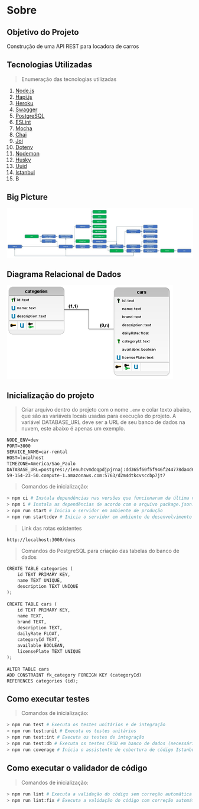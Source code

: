 # Sobre

## Objetivo do Projeto
Construção de uma API REST para locadora de carros

## Tecnologias Utilizadas
> Enumeração das tecnologias utilizadas
1. [Node.js](https://nodejs.org/)
2. [Hapi.js](https://hapijs.com/)
3. [Heroku](https://heroku.com/)
4. [Swagger](https://swagger.io/)
5. [PostgreSQL](https://postgresql.org)
6. [ESLint](https://eslint.org)
7. [Mocha](https://mochajs.org)
8. [Chai](https://chaijs.com)
9. [Joi](https://joi.dev/)
10. [Dotenv](https://npmjs.com/package/dotenv)
11. [Nodemon](https://nodemon.io/)
12. [Husky](https://typicode.github.io/husky)
13. [Uuid](https://npmjs.com/package/uuid)
14. [Istanbul](https://istanbul.js.org/)
15. B

## Big Picture
![Big Picture](./.github/assets/big-picture.jpg)

## Diagrama Relacional de Dados
![Diagrama Relacional de Dados](./.github/assets/diagrama-relacional-dados.png)

## Inicialização do projeto

> Criar arquivo dentro do projeto com o nome `.env` e colar texto abaixo, que são as variáveis locais usadas para execução do projeto.
> A variável DATABASE_URL deve ser a URL de seu banco de dados na nuvem, este abaixo é apenas um exemplo.
````
NODE_ENV=dev
PORT=3000
SERVICE_NAME=car-rental
HOST=localhost
TIMEZONE=America/Sao_Paulo
DATABASE_URL=postgres://ienuhcvmdoqpdjpjrnaj:dd365f60f5f946f244778da4d608b989da38e366cd8b49e48a5d4547275a9aa317b9a24df563ta583@ec2-59-154-23-50.compute-1.amazonaws.com:5763/d2m4dtkcvsccbp7jt7
````

> Comandos de inicialização:
````bash
> npm ci # Instala dependências nas versões que funcionaram da última vez que o aplicativo rodou, que ficam registradas no arquivo package-lock.json
> npm i # Instala as dependências de acordo com o arquivo package.json. Utilizar caso o comando npm ci não funcione ou não exista o arquivo package-lock.json
> npm run start # Inicia o servidor em ambiente de produção
> npm run start:dev # Inicia o servidor em ambiente de desenvolvimento
````

> Link das rotas existentes
````
http://localhost:3000/docs
````

> Comandos do PostgreSQL para criação das tabelas do banco de dados
````
CREATE TABLE categories (
    id TEXT PRIMARY KEY, 
    name TEXT UNIQUE,
    description TEXT UNIQUE
);

CREATE TABLE cars (
    id TEXT PRIMARY KEY, 
    name TEXT, 
    brand TEXT, 
    description TEXT, 
    dailyRate FLOAT, 
    categoryId TEXT, 
    available BOOLEAN, 
    licensePlate TEXT UNIQUE
); 

ALTER TABLE cars 
ADD CONSTRAINT fk_category FOREIGN KEY (categoryId) 
REFERENCES categories (id); 
````

## Como executar testes
> Comandos de inicialização:
````bash
> npm run test # Executa os testes unitários e de integração
> npm run test:unit # Executa os testes unitários
> npm run test:int # Executa os testes de integração
> npm run test:db # Executa os testes CRUD em banco de dados (necessária configuração prévia da variável de ambiente DATABASE_URL)
> npm run coverage # Inicia o assistente de cobertura de código Istanbul
````

## Como executar o validador de código
> Comandos de inicialização:
````bash
> npm run lint # Executa a validação do código sem correção automática
> npm run lint:fix # Executa a validação do código com correção automática
````
